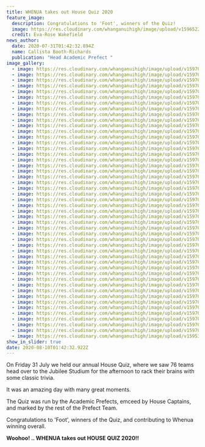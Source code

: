 ```yaml
---
title: WHENUA takes out House Quiz 2020
feature_image:
  description: Congratulations to 'Foot', winners of the Quiz!
  image: https://res.cloudinary.com/whanganuihigh/image/upload/v1596522494/News/FOOT._winners.jpg
  credit: Eva-Rose Wakefield
news_author:
  date: 2020-07-31T01:42:32.894Z
  name: Callista Booth-Richards
  publication: "Head Academic Prefect "
image_gallery:
  - image: https://res.cloudinary.com/whanganuihigh/image/upload/v1597011806/News/House%20Quiz%2031.8.20/International_Students_4.jpg
  - image: https://res.cloudinary.com/whanganuihigh/image/upload/v1597011806/News/House%20Quiz%2031.8.20/International_Students_5.jpg
  - image: https://res.cloudinary.com/whanganuihigh/image/upload/v1597011805/News/House%20Quiz%2031.8.20/DSC_0104.jpg
  - image: https://res.cloudinary.com/whanganuihigh/image/upload/v1597011804/News/House%20Quiz%2031.8.20/DSC_0089.jpg
  - image: https://res.cloudinary.com/whanganuihigh/image/upload/v1597011804/News/House%20Quiz%2031.8.20/DSC_0091.jpg
  - image: https://res.cloudinary.com/whanganuihigh/image/upload/v1597011804/News/House%20Quiz%2031.8.20/DSC_0102.jpg
  - image: https://res.cloudinary.com/whanganuihigh/image/upload/v1597011803/News/House%20Quiz%2031.8.20/DSC_0088.jpg
  - image: https://res.cloudinary.com/whanganuihigh/image/upload/v1597011803/News/House%20Quiz%2031.8.20/DSC_0087.jpg
  - image: https://res.cloudinary.com/whanganuihigh/image/upload/v1597011802/News/House%20Quiz%2031.8.20/DSC_0086.jpg
  - image: https://res.cloudinary.com/whanganuihigh/image/upload/v1597011805/News/House%20Quiz%2031.8.20/International_Students_1.jpg
  - image: https://res.cloudinary.com/whanganuihigh/image/upload/v1597011801/News/House%20Quiz%2031.8.20/DSC_0083.jpg
  - image: https://res.cloudinary.com/whanganuihigh/image/upload/v1597011800/News/House%20Quiz%2031.8.20/DSC_0081.jpg
  - image: https://res.cloudinary.com/whanganuihigh/image/upload/v1597011800/News/House%20Quiz%2031.8.20/DSC_0068.jpg
  - image: https://res.cloudinary.com/whanganuihigh/image/upload/v1597011800/News/House%20Quiz%2031.8.20/DSC_0078.jpg
  - image: https://res.cloudinary.com/whanganuihigh/image/upload/v1597011800/News/House%20Quiz%2031.8.20/DSC_0076.jpg
  - image: https://res.cloudinary.com/whanganuihigh/image/upload/v1597011798/News/House%20Quiz%2031.8.20/DSC_0065.jpg
  - image: https://res.cloudinary.com/whanganuihigh/image/upload/v1597011806/News/House%20Quiz%2031.8.20/International_Students_3.jpg
  - image: https://res.cloudinary.com/whanganuihigh/image/upload/v1597011797/News/House%20Quiz%2031.8.20/DSC_0055.jpg
  - image: https://res.cloudinary.com/whanganuihigh/image/upload/v1597011796/News/House%20Quiz%2031.8.20/DSC_0053.jpg
  - image: https://res.cloudinary.com/whanganuihigh/image/upload/v1597011796/News/House%20Quiz%2031.8.20/DSC_0051.jpg
  - image: https://res.cloudinary.com/whanganuihigh/image/upload/v1597011796/News/House%20Quiz%2031.8.20/DSC_0049.jpg
  - image: https://res.cloudinary.com/whanganuihigh/image/upload/v1597011795/News/House%20Quiz%2031.8.20/DSC_0047.jpg
  - image: https://res.cloudinary.com/whanganuihigh/image/upload/v1597011794/News/House%20Quiz%2031.8.20/DSC_0044.jpg
  - image: https://res.cloudinary.com/whanganuihigh/image/upload/v1597011794/News/House%20Quiz%2031.8.20/DSC_0040.jpg
  - image: https://res.cloudinary.com/whanganuihigh/image/upload/v1597011793/News/House%20Quiz%2031.8.20/DSC_0041.jpg
  - image: https://res.cloudinary.com/whanganuihigh/image/upload/v1597011792/News/House%20Quiz%2031.8.20/DSC_0039.jpg
  - image: https://res.cloudinary.com/whanganuihigh/image/upload/v1597011792/News/House%20Quiz%2031.8.20/DSC_0034.jpg
  - image: https://res.cloudinary.com/whanganuihigh/image/upload/v1597011791/News/House%20Quiz%2031.8.20/DSC_0032.jpg
  - image: https://res.cloudinary.com/whanganuihigh/image/upload/v1597011790/News/House%20Quiz%2031.8.20/DSC_0033.jpg
  - image: https://res.cloudinary.com/whanganuihigh/image/upload/v1597011790/News/House%20Quiz%2031.8.20/DSC_0030.jpg
  - image: https://res.cloudinary.com/whanganuihigh/image/upload/v1597011789/News/House%20Quiz%2031.8.20/DSC_0029.jpg
  - image: https://res.cloudinary.com/whanganuihigh/image/upload/v1597011787/News/House%20Quiz%2031.8.20/DSC_0026.jpg
  - image: https://res.cloudinary.com/whanganuihigh/image/upload/v1597011787/News/House%20Quiz%2031.8.20/DSC_0023.jpg
  - image: https://res.cloudinary.com/whanganuihigh/image/upload/v1597011787/News/House%20Quiz%2031.8.20/DSC_0025.jpg
  - image: https://res.cloudinary.com/whanganuihigh/image/upload/v1597011787/News/House%20Quiz%2031.8.20/DSC_0028.jpg
  - image: https://res.cloudinary.com/whanganuihigh/image/upload/v1597011786/News/House%20Quiz%2031.8.20/DSC_0021.jpg
  - image: https://res.cloudinary.com/whanganuihigh/image/upload/v1597011785/News/House%20Quiz%2031.8.20/DSC_0020.jpg
  - image: https://res.cloudinary.com/whanganuihigh/image/upload/v1597011784/News/House%20Quiz%2031.8.20/DSC_0011.jpg
  - image: https://res.cloudinary.com/whanganuihigh/image/upload/v1597011784/News/House%20Quiz%2031.8.20/DSC_0010.jpg
  - image: https://res.cloudinary.com/whanganuihigh/image/upload/v1597011783/News/House%20Quiz%2031.8.20/DSC_0014.jpg
  - image: https://res.cloudinary.com/whanganuihigh/image/upload/v1597011783/News/House%20Quiz%2031.8.20/DSC_0018.jpg
  - image: https://res.cloudinary.com/whanganuihigh/image/upload/v1597011781/News/House%20Quiz%2031.8.20/DSC_0002_1.jpg
  - image: https://res.cloudinary.com/whanganuihigh/image/upload/v1597011780/News/House%20Quiz%2031.8.20/DSC_0004.jpg
  - image: https://res.cloudinary.com/whanganuihigh/image/upload/v1597011780/News/House%20Quiz%2031.8.20/DSC_0009.jpg
  - image: https://res.cloudinary.com/whanganuihigh/image/upload/v1597011780/News/House%20Quiz%2031.8.20/DSC_0008.jpg
  - image: https://res.cloudinary.com/whanganuihigh/image/upload/v1597011798/News/House%20Quiz%2031.8.20/DSC_0060.jpg
  - image: https://res.cloudinary.com/whanganuihigh/image/upload/v1597011783/News/House%20Quiz%2031.8.20/DSC_0017.jpg
  - image: https://res.cloudinary.com/whanganuihigh/image/upload/v1595383918/Events/house_quiz_70s_idea.jpg
show_in_slider: true
date: 2020-08-10T01:42:32.922Z
---
```

On Friday 31 July we held our annual House Quiz, where we saw 76 teams head over to the Jubilee Studium for the afternoon to rack their brains with some classic trivia.

It was an amazing day with many great moments.

The Quiz was run by the Academic Prefects, emceed by House Captains, and marked by the rest of the Prefect Team.

Congratulations to 'Foot', winners of the Quiz, and contributing to Whenua winning overall.

**Woohoo! .. WHENUA takes out HOUSE QUIZ 2020!!**